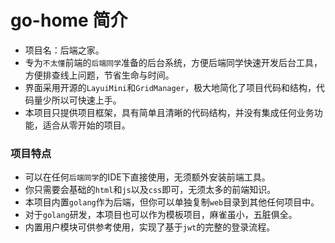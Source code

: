 # go-home 简介

- 项目名：后端之家。
- 专为`不太懂`前端的`后端同学`准备的后台系统，方便后端同学快速开发后台工具，方便排查线上问题，节省生命与时间。
- 界面采用开源的`LayuiMini`和`GridManager`，极大地简化了项目代码和结构，代码量少所以可快速上手。
- 本项目只提供项目框架，具有简单且清晰的代码结构，并没有集成任何业务功能，适合从零开始的项目。

### 项目特点

- 可以在任何`后端同学`的IDE下直接使用，无须额外安装前端工具。
- 你只需要会基础的`html`和`js`以及`css`即可，无须太多的前端知识。
- 本项目内置`golang`作为后端，但你可以单独复制`web`目录到其他任何项目中。
- 对于`golang`研发，本项目也可以作为模板项目，麻雀虽小，五脏俱全。
- 内置用户模块可供参考使用，实现了基于`jwt`的完整的登录流程。